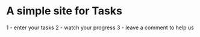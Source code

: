 # A simple site for Tasks
 1 - enter your tasks 
 2 - watch your progress 
 3 - leave a comment to help us
